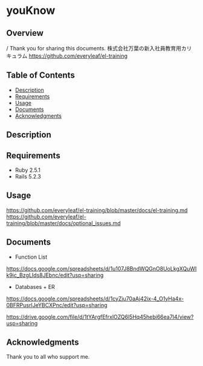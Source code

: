 # youKnow

## Overview
/ Thank you for sharing this documents. 
株式会社万葉の新入社員教育用カリキュラム 
https://github.com/everyleaf/el-training

## Table of Contents
- [Description](#description)
- [Requirements](#requirements)
- [Usage](#usage)
- [Documents](#documents)
- [Acknowledgments](#acknowledgments)

## Description

## Requirements
* Ruby  2.5.1
* Rails 5.2.3

## Usage

https://github.com/everyleaf/el-training/blob/master/docs/el-training.md
https://github.com/everyleaf/el-training/blob/master/docs/optional_issues.md

## Documents
- Function List

https://docs.google.com/spreadsheets/d/1u107J8BndWQGnO8UoLkgXQuWIk9ic_BzgLIds8JEbnc/edit?usp=sharing

- Databases + ER

https://docs.google.com/spreadsheets/d/1cyZju70aAj42ix-4_O1yHa4x-0BFRPusrIJeYBCXPnc/edit?usp=sharing

https://drive.google.com/file/d/1tYArgfEfrxlOZQ6l5Hq45hebi66ea7I4/view?usp=sharing

## Acknowledgments
Thank you to all who support me.  

